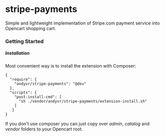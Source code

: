 stripe-payments
===============

Simple and lightweight implementation of Stripe.com payment service into Opencart shopping cart.

<h3>Getting Started</h3>

<h5>Installation</h5>

Most convenient way is to install the extension with Composer:

```
{
  "require": {
    "andyvr/stripe-payments": "@dev"
  },
  "scripts": {
    "post-install-cmd": [
      "sh ./vendor/andyvr/stripe-payments/extension-install.sh"
    ]
   }
}
```

If you don't use composer you can just copy over _admin_, _catalog_ and _vendor_ folders to your Opencart root.
